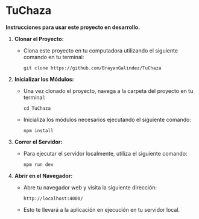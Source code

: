 # TuChaza

**Instrucciones para usar este proyecto en desarrollo.**

1. **Clonar el Proyecto:**
   - Clona este proyecto en tu computadora utilizando el siguiente comando en tu terminal:
   
     ```
     git clone https://github.com/BrayanGalindez/TuChaza
     ```

2. **Inicializar los Módulos:**
   - Una vez clonado el proyecto, navega a la carpeta del proyecto en tu terminal:
   
     ```
     cd TuChaza
     ```

   - Inicializa los módulos necesarios ejecutando el siguiente comando:
   
     ```
     npm install
     ```

3. **Correr el Servidor:**
   - Para ejecutar el servidor localmente, utiliza el siguiente comando:
   
     ```
     npm run dev
     ```

4. **Abrir en el Navegador:**
   - Abre tu navegador web y visita la siguiente dirección:
   
     ```
     http://localhost:4000/
     ```

   - Esto te llevará a la aplicación en ejecución en tu servidor local.
